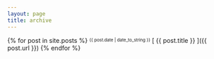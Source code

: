 ```yaml
---
layout: page
title: archive
---
```


{% for post in site.posts %}
  <sup><sub>{{ post.date | date_to_string }}</sub></sup> [ {{ post.title }} ]({{ post.url }})
{% endfor %}

